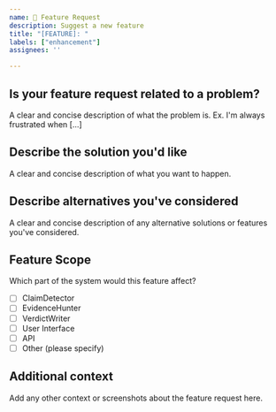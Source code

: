 ```yaml
---
name: 🚀 Feature Request
description: Suggest a new feature
title: "[FEATURE]: "
labels: ["enhancement"]
assignees: ''

---
```


## Is your feature request related to a problem?
A clear and concise description of what the problem is. Ex. I'm always frustrated when [...]

## Describe the solution you'd like
A clear and concise description of what you want to happen.

## Describe alternatives you've considered
A clear and concise description of any alternative solutions or features you've considered.

## Feature Scope
Which part of the system would this feature affect?
- [ ] ClaimDetector
- [ ] EvidenceHunter
- [ ] VerdictWriter
- [ ] User Interface
- [ ] API
- [ ] Other (please specify)

## Additional context
Add any other context or screenshots about the feature request here. 
